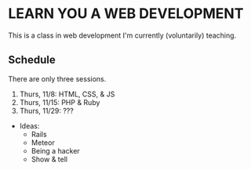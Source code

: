 # LEARN YOU A WEB DEVELOPMENT

This is a class in web development I'm currently (voluntarily) teaching.

## Schedule

There are only three sessions.

1. Thurs, 11/8: HTML, CSS, & JS
2. Thurs, 11/15: PHP & Ruby
3. Thurs, 11/29: ???
  * Ideas:
    * Rails
    * Meteor
    * Being a hacker
    * Show & tell
